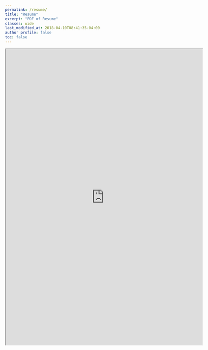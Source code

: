 ```yaml
---
permalink: /resume/
title: "Resume"
excerpt: "PDF of Resume"
classes: wide
last_modified_at: 2018-04-10T08:41:35-04:00
author profile: false
toc: false
---
```


<iframe src="https://drive.google.com/file/d/1MAVIIY20J39WHjcOeJMABS5G1fc3zx4K/preview" width="640" height="960"></iframe>
